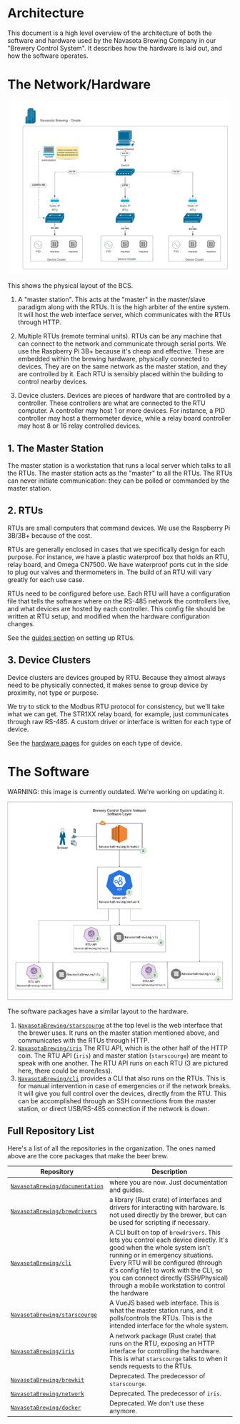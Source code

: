 # Architecture

This document is a high level overview of the architecture of both the software and hardware used by the Navasota Brewing Company in our "Brewery Control System". It describes how the hardware is laid out, and how the software operates.

# The Network/Hardware

![architecture.png](images/nbc_network_architecture.png)

This shows the physical layout of the BCS.

1. A "master station". This acts at the "master" in the master/slave paradigm along with the RTUs. It is the high arbiter of the entire system. It will host the web interface server, which communicates with the RTUs through HTTP.
   
2. Multiple RTUs (remote terminal units). RTUs can be any machine that can connect to the network and communicate through serial ports. We use the Raspberry Pi 3B+ because it's cheap and effective. These are embedded within the brewing hardware, physically connected to devices. They are on the same network as the master station, and they are controlled by it. Each RTU is sensibly placed within the building to control nearby devices.

3. Device clusters. Devices are pieces of hardware that are controlled by a controller. These controllers are what are connected to the RTU computer. A controller may host 1 or more devices. For instance, a PID controller may host a thermometer device, while a relay board controller may host 8 or 16 relay controlled devices.

## 1. The Master Station
The master station is a workstation that runs a local server which talks to all the RTUs. The master station acts as the "master" to all the RTUs. The RTUs can never initiate communication: they can be polled or commanded by the master station.

## 2. RTUs
RTUs are small computers that command devices. We use the Raspberry Pi 3B/3B+ because of the cost.

RTUs are generally enclosed in cases that we specifically design for each purpose. For instance, we have a plastic waterproof box that holds an RTU, relay board, and Omega CN7500. We have waterproof ports cut in the side to plug our valves and thermometers in. The build of an RTU will vary greatly for each use case.

RTUs need to be configured before use. Each RTU will have a configuration file that tells the software where on the RS-485 network the controllers live, and what devices are hosted by each controller. This config file should be written at RTU setup, and modified when the hardware configuration changes.

See the [guides section](guides/readme.md) on setting up RTUs.

## 3. Device Clusters
Device clusters are devices grouped by RTU. Because they almost always need to be physically connected, it makes sense to group device by proximity, not type or purpose.

We try to stick to the Modbus RTU protocol for consistency, but we'll take what we can get. The STR1XX relay board, for example, just communicates through raw RS-485. A custom driver or interface is written for each type of device.

See the [hardware pages](hardware/readme.md) for guides on each type of device.


# The Software
WARNING: this image is currently outdated. We're working on updating it.

![software_architecture.png](images/nbc_software_architecture.png)

The software packages have a similar layout to the hardware.

1. [`NavasotaBrewing/starscourge`](https://github.com/NavasotaBrewing/starscourge) at the top level is the web interface that the brewer uses. It runs on the master station mentioned above, and communicates with the RTUs through HTTP.
3. [`NavasotaBrewing/iris`](https://github.com/NavasotaBrewing/iris) The RTU API, which is the other half of the HTTP coin. The RTU API (`iris`) and master station (`starscourge`) are meant to speak with one another. The RTU API runs on each RTU (3 are pictured here, there could be more/less).
4. [`NavasotaBrewing/cli`](https://github.com/NavasotaBrewing/cli) provides a CLI that also runs on the RTUs. This is for manual intervention in case of emergencies or if the network breaks. It will give you full control over the devices, directly from the RTU. This can be accomplished through an SSH connections from the master station, or direct USB/RS-485 connection if the network is down.

## Full Repository List
Here's a list of all the repositories in the organization. The ones named above are the core packages that make the beer brew.

| Repository | Description |
| ---------- | ----------- |
| [`NavasotaBrewing/documentation`](https://github.com/NavasotaBrewing/documentation) | where you are now. Just documentation and guides. |
| [`NavasotaBrewing/brewdrivers`](https://github.com/NavasotaBrewing/brewdrivers) | a library (Rust crate) of interfaces and drivers for interacting with hardware. Is not used directly by the brewer, but can be used for scripting if necessary. |
| [`NavasotaBrewing/cli`](https://github.com/NavasotaBrewing/cli) | A CLI built on top of `brewdrivers`. This lets you control each device directly. It's good when the whole system isn't running or in emergency situations. Every RTU will be configured (through it's config file) to work with the CLI, so you can connect directly (SSH/Physical) through a mobile workstation to control the hardware |
| [`NavasotaBrewing/starscourge`](https://github.com/NavasotaBrewing/starscourge) | A VueJS based web interface. This is what the master station runs, and it polls/controls the RTUs. This is the intended interface for the whole system. |
| [`NavasotaBrewing/iris`](https://github.com/NavasotaBrewing/iris) | A network package (Rust crate) that runs on the RTU, exposing an HTTP interface for controlling the hardware. This is what `starscourge` talks to when it sends requests to the RTUs. |
| [`NavasotaBrewing/brewkit`](https://github.com/NavasotaBrewing/brewkit) | Deprecated. The predecessor of `starscourge`. |
| [`NavasotaBrewing/network`](https://github.com/NavasotaBrewing/network) | Deprecated. The predecessor of `iris`. |
| [`NavasotaBrewing/docker`](https://github.com/NavasotaBrewing/docker) | Deprecated. We don't use these anymore. |



